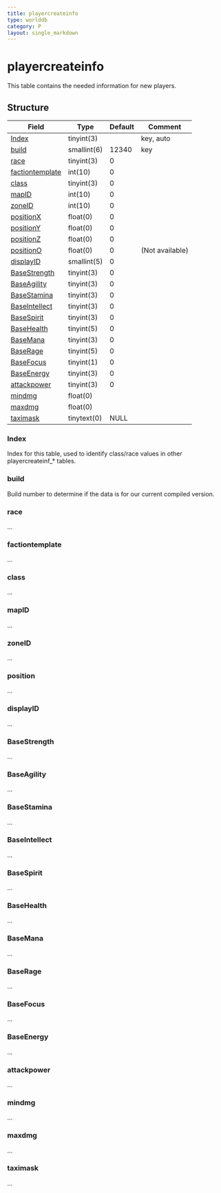 ```yaml
---
title: playercreateinfo
type: worlddb
category: P
layout: single_markdown
---
```


# playercreateinfo
This table contains the needed information for new players.

## Structure

Field                               | Type        | Default | Comment        
----------------------------------- | ----------- | ------- | ---------------
[Index](#Index)                     | tinyint(3)  |         | key, auto      
[build](#build)                     | smallint(6) | 12340   | key
[race](#race)                       | tinyint(3)  | 0       |                
[factiontemplate](#factiontemplate) | int(10)     | 0       |                
[class](#class)                     | tinyint(3)  | 0       |                
[mapID](#mapID)                     | int(10)     | 0       |                
[zoneID](#zoneID)                   | int(10)     | 0       |                
[positionX](#position)              | float(0)    | 0       |                
[positionY](#position)              | float(0)    | 0       |                
[positionZ](#position)              | float(0)    | 0       |                
[positionO](#position)              | float(0)    | 0       | (Not available)
[displayID](#displayID)             | smallint(5) | 0       |                
[BaseStrength](#BaseStrength)       | tinyint(3)  | 0       |                
[BaseAgility](#BaseAgility)         | tinyint(3)  | 0       |                
[BaseStamina](#BaseStamina)         | tinyint(3)  | 0       |                
[BaseIntellect](#BaseIntellect)     | tinyint(3)  | 0       |                
[BaseSpirit](#BaseSpirit)           | tinyint(3)  | 0       |                
[BaseHealth](#BaseHealth)           | tinyint(5)  | 0       |                
[BaseMana](#BaseMana)               | tinyint(3)  | 0       |                
[BaseRage](#BaseRage)               | tinyint(5)  | 0       |                
[BaseFocus](#BaseFocus)             | tinyint(1)  | 0       |                
[BaseEnergy](#BaseEnergy)           | tinyint(3)  | 0       |                
[attackpower](#attackpower)         | tinyint(3)  | 0       |                
[mindmg](#mindmg)                   | float(0)    |         |                
[maxdmg](#maxdmg)                   | float(0)    |         |                
[taximask](#taximask)               | tinytext(0) | NULL    |                

### Index

Index for this table, used to identify class/race values in other playercreateinf_* tables.

### build

Build number to determine if the data is for our current compiled version.

### race

...

### factiontemplate

...

### class

...

### mapID

...

### zoneID

...

### position

...

### displayID

...

### BaseStrength

...

### BaseAgility

...

### BaseStamina

...

### BaseIntellect

...

### BaseSpirit

...

### BaseHealth

...

### BaseMana

...

### BaseRage

...

### BaseFocus

...

### BaseEnergy

...

### attackpower

...

### mindmg

...

### maxdmg

...


### taximask

...